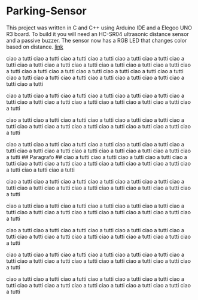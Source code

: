 # Parking-Sensor
 This project was written in C and C++ using Arduino IDE and a Elegoo UNO R3 board. To build it you will need an HC-SR04 ultrasonic distance sensor and a passive buzzer. The sensor now has a RGB LED that changes color based on distance.
 [link](#paragrafo)
 

 ciao a tutti
 ciao a tutti
  ciao a tutti ciao a tutti
   ciao a tutti
    ciao a tutti ciao a tutti
     ciao a tutti
      ciao a tutti
       ciao a tutti
        ciao a tutti
         ciao a tutti
          ciao a tutti
           ciao a tutti
            ciao a tutti
 ciao a tutti
  ciao a tutti ciao a tutti
   ciao a tutti
    ciao a tutti ciao a tutti
     ciao a tutti
      ciao a tutti
       ciao a tutti
        ciao a tutti
         ciao a tutti
          ciao a tutti
           ciao a tutti
           

 ciao a tutti
 ciao a tutti
  ciao a tutti ciao a tutti
   ciao a tutti
    ciao a tutti ciao a tutti
     ciao a tutti
      ciao a tutti
       ciao a tutti
        ciao a tutti
         ciao a tutti
          ciao a tutti
           ciao a tutti
           

 ciao a tutti
 ciao a tutti
  ciao a tutti ciao a tutti
   ciao a tutti
    ciao a tutti ciao a tutti
     ciao a tutti
      ciao a tutti
       ciao a tutti
        ciao a tutti
         ciao a tutti
          ciao a tutti
           ciao a tutti
           
 ciao a tutti
 ciao a tutti
  ciao a tutti ciao a tutti
   ciao a tutti
    ciao a tutti ciao a tutti
     ciao a tutti
      ciao a tutti
       ciao a tutti
        ciao a tutti
         ciao a tutti
          ciao a tutti
           ciao a tutti
           ## Paragrafo ## <a name="paragrafo"></a> 
 ciao a tutti
 ciao a tutti
  ciao a tutti ciao a tutti
   ciao a tutti
    ciao a tutti ciao a tutti
     ciao a tutti
      ciao a tutti
       ciao a tutti
        ciao a tutti
         ciao a tutti
          ciao a tutti
           ciao a tutti
           
 ciao a tutti
 ciao a tutti
  ciao a tutti ciao a tutti
   ciao a tutti
    ciao a tutti ciao a tutti
     ciao a tutti
      ciao a tutti
       ciao a tutti
        ciao a tutti
         ciao a tutti
          ciao a tutti
           ciao a tutti
           
 ciao a tutti
 ciao a tutti
  ciao a tutti ciao a tutti
   ciao a tutti
    ciao a tutti ciao a tutti
     ciao a tutti
      ciao a tutti
       ciao a tutti
        ciao a tutti
         ciao a tutti
          ciao a tutti
           ciao a tutti
           
 ciao a tutti
 ciao a tutti
  ciao a tutti ciao a tutti
   ciao a tutti
    ciao a tutti ciao a tutti
     ciao a tutti
      ciao a tutti
       ciao a tutti
        ciao a tutti
         ciao a tutti
          ciao a tutti
           ciao a tutti
           
 ciao a tutti
 ciao a tutti
  ciao a tutti ciao a tutti
   ciao a tutti
    ciao a tutti ciao a tutti
     ciao a tutti
      ciao a tutti
       ciao a tutti
        ciao a tutti
         ciao a tutti
          ciao a tutti
           ciao a tutti
           
 ciao a tutti
 ciao a tutti
  ciao a tutti ciao a tutti
   ciao a tutti
    ciao a tutti ciao a tutti
     ciao a tutti
      ciao a tutti
       ciao a tutti
        ciao a tutti
         ciao a tutti
          ciao a tutti
           ciao a tutti
           

           
